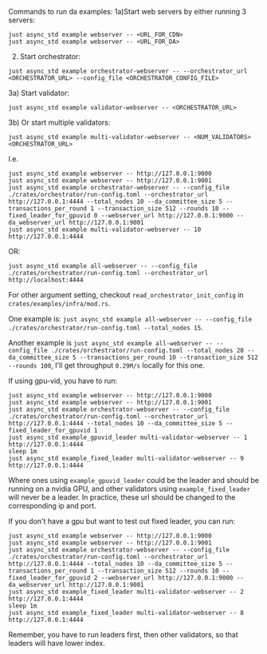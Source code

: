 Commands to run da examples: 
1a)Start web servers by either running 3 servers:
```
just async_std example webserver -- <URL_FOR_CDN>
just async_std example webserver -- <URL_FOR_DA>
```

2) Start orchestrator:
```
just async_std example orchestrator-webserver -- --orchestrator_url <ORCHESTRATOR_URL> --config_file <ORCHESTRATOR_CONFIG_FILE> 
```

3a) Start validator:
```
just async_std example validator-webserver -- <ORCHESTRATOR_URL>
```

3b) Or start multiple validators:
```
just async_std example multi-validator-webserver -- <NUM_VALIDATORS> <ORCHESTRATOR_URL>
```

I.e. 
```
just async_std example webserver -- http://127.0.0.1:9000 
just async_std example webserver -- http://127.0.0.1:9001 
just async_std example orchestrator-webserver -- --config_file ./crates/orchestrator/run-config.toml --orchestrator_url http://127.0.0.1:4444 --total_nodes 10 --da_committee_size 5 --transactions_per_round 1 --transaction_size 512 --rounds 10 --fixed_leader_for_gpuvid 0 --webserver_url http://127.0.0.1:9000 --da_webserver_url http://127.0.0.1:9001 
just async_std example multi-validator-webserver -- 10 http://127.0.0.1:4444
```


OR:

`just async_std example all-webserver -- --config_file ./crates/orchestrator/run-config.toml --orchestrator_url http://localhost:4444`

For other argument setting, checkout `read_orchestrator_init_config` in `crates/examples/infra/mod.rs`.

One example is: `just async_std example all-webserver -- --config_file ./crates/orchestrator/run-config.toml --total_nodes 15`.

Another example is `just async_std example all-webserver -- --config_file ./crates/orchestrator/run-config.toml --total_nodes 20 --da_committee_size 5 --transactions_per_round 10 --transaction_size 512 --rounds 100`, I'll get throughput `0.29M/s` locally for this one.

If using gpu-vid, you have to run:
```
just async_std example webserver -- http://127.0.0.1:9000 
just async_std example webserver -- http://127.0.0.1:9001 
just async_std example orchestrator-webserver -- --config_file ./crates/orchestrator/run-config.toml --orchestrator_url http://127.0.0.1:4444 --total_nodes 10 --da_committee_size 5 --fixed_leader_for_gpuvid 1
just async_std example_gpuvid_leader multi-validator-webserver -- 1 http://127.0.0.1:4444
sleep 1m
just async_std example_fixed_leader multi-validator-webserver -- 9 http://127.0.0.1:4444
```

Where ones using `example_gpuvid_leader` could be the leader and should be running on a nvidia GPU, and other validators using `example_fixed_leader` will never be a leader. In practice, these url should be changed to the corresponding ip and port.


If you don't have a gpu but want to test out fixed leader, you can run:
```
just async_std example webserver -- http://127.0.0.1:9000 
just async_std example webserver -- http://127.0.0.1:9001 
just async_std example orchestrator-webserver -- --config_file ./crates/orchestrator/run-config.toml --orchestrator_url http://127.0.0.1:4444 --total_nodes 10 --da_committee_size 5 --transactions_per_round 1 --transaction_size 512 --rounds 10 --fixed_leader_for_gpuvid 2 --webserver_url http://127.0.0.1:9000 --da_webserver_url http://127.0.0.1:9001 
just async_std example_fixed_leader multi-validator-webserver -- 2 http://127.0.0.1:4444
sleep 1m
just async_std example_fixed_leader multi-validator-webserver -- 8 http://127.0.0.1:4444
```

Remember, you have to run leaders first, then other validators, so that leaders will have lower index.